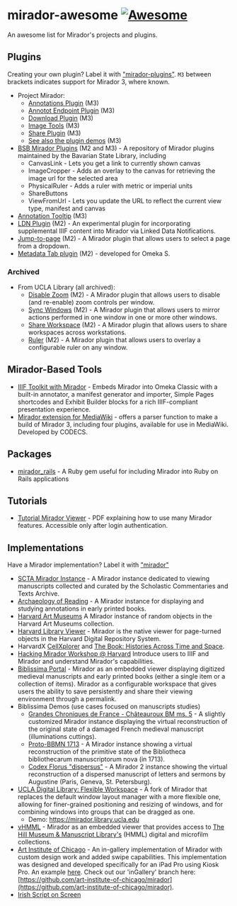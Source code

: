 
# mirador-awesome [![Awesome](https://cdn.rawgit.com/sindresorhus/awesome/d7305f38d29fed78fa85652e3a63e154dd8e8829/media/badge.svg)](https://github.com/sindresorhus/awesome)

An awesome list for Mirador's projects and plugins.

## Plugins

Creating your own plugin? Label it with ["mirador-plugins"](https://github.com/search?q=topic%3Amirador-plugins&type=Repositories). `M3` between brackets indicates support for Mirador 3, where known. 

- Project Mirador:
     - [Annotations Plugin](https://github.com/ProjectMirador/mirador-annotations) (M3)
     - [Annotot Endpoint Plugin](https://github.com/ProjectMirador/mirador-annotot-endpoint-plugin)  (M3)
     - [Download Plugin](https://github.com/ProjectMirador/mirador-dl-plugin) (M3)
     - [Image Tools](https://github.com/ProjectMirador/mirador-image-tools) (M3)
     - [Share Plugin](https://github.com/ProjectMirador/mirador-share-plugin) (M3)
     - [See also the plugin demos](https://github.com/ProjectMirador/mirador-plugin-demos) (M3)
- [BSB Mirador Plugins](https://github.com/dbmdz/mirador-plugins) (M2 and M3) - A repository of Mirador plugins maintained by the Bavarian State Library, including
    - CanvasLink - Lets you get a link to currently shown canvas
    - ImageCropper - Adds an overlay to the canvas for retrieving the image url for the selected area
    - PhysicalRuler - Adds a ruler with metric or imperial units
    - ShareButtons
    - ViewFromUrl - Lets you update the URL to reflect the current view type, manifest and canvas
- [Annotation Tooltip](https://github.com/2SC1815J/mirador-annotation-tooltip-plugin) (M3)
- [LDN Plugin](https://github.com/jeffreycwitt/mirador-ldn-plugin) (M2) - An experimental plugin for incorporating supplemental IIIF content into Mirador via Linked Data Notifications.
- [Jump-to-page](https://github.com/sul-dlss/mirador-jump-to-page) (M2) - A Mirador plugin that allows users to select a page from a dropdown.
- [Metadata Tab plugin](https://github.com/Daniel-KM/Mirador-plugin-MetadataTab) (M2) - developed for Omeka S. 

### Archived
- From UCLA Library (all archived): 
    - [Disable Zoom](https://github.com/UCLALibrary/mirador-disable-zoom) (M2) - A Mirador plugin that allows users to disable (and re-enable) zoom controls per window.
    - [Sync Windows](https://github.com/UCLALibrary/mirador-sync-windows) (M2) - A Mirador plugin that allows users to mirror actions performed in one window in one or more other windows.
    - [Share Workspace](https://github.com/UCLALibrary/mirador-share-workspace) (M2) - A Mirador plugin that allows users to share workspaces across workstations.
    - [Ruler](https://github.com/UCLALibrary/mirador-ruler) (M2) - A Mirador plugin that allows users to overlay a configurable ruler on any window.

## Mirador-Based Tools

- [IIIF Toolkit with Mirador](https://github.com/utlib/IiifItems) - Embeds Mirador into Omeka Classic with a built-in annotator, a manifest generator and importer, Simple Pages shortcodes and Exhibit Builder blocks for a rich IIIF-compliant presentation experience.
- [Mirador extension for MediaWiki](https://github.com/a-g-van-hamel-foundation/Mirador/) - offers a parser function to make a build of Mirador 3, including four plugins, available for use in MediaWiki. Developed by CODECS.

## Packages
- [mirador_rails](https://github.com/sul-dlss/mirador_rails) - A Ruby gem useful for including Mirador into Ruby on Rails applications

## Tutorials

- [Tutorial Mirador Viewer](http://heron-net.be/libisplus/themes/LIBIS_PLUS/images/Docs/Tutorial_Mirador.pdf) - PDF explaining how to use many Mirador features. Accessible only after login authentication.

## Implementations

Have a Mirador implementation? Label it with ["mirador"](https://github.com/search?q=topic%3Amirador&type=Repositories)

- [SCTA Mirador Instance](http://mirador.scta.info) - A Mirador instance dedicated to viewing manuscripts collected and curated by the Scholastic Commentaries and Texts Archive.
- [Archaeology of Reading](http://archaeologyofreading.org/viewer/) - A Mirador instance for displaying and studying annotations in early printed books.
- [Harvard Art Museums](http://apps.harvardartmuseums.org/mirador/) A Mirador instance of random objects in the Harvard Art Museums collection.
- [Harvard Library Viewer](https://iiif.lib.harvard.edu/manifests/view/drs:5981093$9b) - Mirador is the native viewer for page-turned objects in the Harvard Digital Repository System.
- HarvardX [CellXplorer](https://courses.edx.org/courses/course-v1:HarvardX+MCB64.1x+2T2016/d16e07a5cec442eeb7cd9dfcb695dce0/) and [The Book: Histories Across Time and Space](https://www.edx.org/book-histories-across-time-space-0).
- [Hacking Mirador Workshop @ Harvard](http://darthcrimson.org/hacking-mirador/) Introduce users to IIIF and Mirador and understand Mirador's capabilities.
- [Biblissima Portal](http://biblissima.fr) - Mirador as an embedded viewer displaying digitized medieval manuscripts and early printed books (either a single item or a collection of items). Mirador as a configurable workspace that gives users the ability to save persistently and share their viewing environment through a permalink.
- Biblissima Demos (use cases focused on manuscripts studies)
  - [Grandes Chroniques de France - Châteauroux BM ms. 5](http://demos.biblissima-condorcet.fr/chateauroux/demo/) - A slightly customized Mirador instance displaying the virtual reconstruction of the original state of a damaged French medieval manuscript (illuminations cuttings).
  - [Proto-BBMN 1713](http://demos.biblissima-condorcet.fr/bbmn-1713/mirador/) - A Mirador instance showing a virtual reconstruction of the primitive state of the Bibliotheca bibliothecarum manuscriptorum nova (in 1713).
  - [Codex Florus "dispersus"](http://demos.biblissima-condorcet.fr/florus/florus-dispersus/mirador/) - A Mirador 2 instance showing the virtual reconstruction of a dispersed manuscript of letters and sermons by Augustine (Paris, Geneva, St. Petersburg).
- [UCLA Digital Library: Flexible Workspace](https://github.com/UCLALibrary/mirador/tree/flexible-workspace) - A fork of Mirador that replaces the default window layout manager with a more flexible one, allowing for finer-grained positioning and resizing of windows, and for combining windows into groups that can be dragged as one.
  - Demo: https://mirador.library.ucla.edu
- [vHMML](https://www.vhmml.org) - Mirador as an embedded viewer that provides access to [The Hill Museum & Manuscript Library's](http://hmml.org/) (HMML) digital and microfilm collections. 
- [Art Institute of Chicago](https://www.artic.edu/) - An in-gallery implementation of Mirador with custom design work and added swipe capabilities. This implementation was designed and developed specifically for an iPad Pro using Kiosk Pro. An example [here](http://media.artic.edu/charleswhite/). Check out our 'inGallery' branch here: [https://github.com/art-institute-of-chicago/mirador](https://github.com/art-institute-of-chicago/mirador).
- [Irish Script on Screen](https://www.isos.dias.ie)
